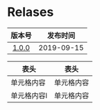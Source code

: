 # Relases

版本号|发布时间
:-:|:-:
[1.0.0](releasesnodes/v1.0.0.md) | 2019-09-15



表头  | 表头 
  ------------- | ------------- 
 单元格内容  | 单元格内容 
 单元格内容l  | 单元格内容 

